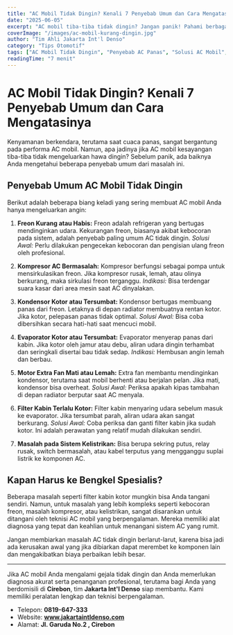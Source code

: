 ```yaml
---
title: "AC Mobil Tidak Dingin? Kenali 7 Penyebab Umum dan Cara Mengatasinya"
date: "2025-06-05"
excerpt: "AC mobil tiba-tiba tidak dingin? Jangan panik! Pahami berbagai penyebab umumnya, mulai dari freon hingga masalah kompresor, dan temukan solusinya."
coverImage: "/images/ac-mobil-kurang-dingin.jpg"
author: "Tim Ahli Jakarta Int'l Denso"
category: "Tips Otomotif"
tags: ["AC Mobil Tidak Dingin", "Penyebab AC Panas", "Solusi AC Mobil", "Masalah AC Mobil", "Tips Perbaikan AC"]
readingTime: "7 menit"
---
```


# AC Mobil Tidak Dingin? Kenali 7 Penyebab Umum dan Cara Mengatasinya

Kenyamanan berkendara, terutama saat cuaca panas, sangat bergantung pada performa AC mobil. Namun, apa jadinya jika AC mobil kesayangan tiba-tiba tidak mengeluarkan hawa dingin? Sebelum panik, ada baiknya Anda mengetahui beberapa penyebab umum dari masalah ini.

## Penyebab Umum AC Mobil Tidak Dingin

Berikut adalah beberapa biang keladi yang sering membuat AC mobil Anda hanya mengeluarkan angin:

1.  **Freon Kurang atau Habis:**
    Freon adalah refrigeran yang bertugas mendinginkan udara. Kekurangan freon, biasanya akibat kebocoran pada sistem, adalah penyebab paling umum AC tidak dingin.
    *Solusi Awal:* Perlu dilakukan pengecekan kebocoran dan pengisian ulang freon oleh profesional.

2.  **Kompresor AC Bermasalah:**
    Kompresor berfungsi sebagai pompa untuk mensirkulasikan freon. Jika kompresor rusak, lemah, atau olinya berkurang, maka sirkulasi freon terganggu.
    *Indikasi:* Bisa terdengar suara kasar dari area mesin saat AC dinyalakan.

3.  **Kondensor Kotor atau Tersumbat:**
    Kondensor bertugas membuang panas dari freon. Letaknya di depan radiator membuatnya rentan kotor. Jika kotor, pelepasan panas tidak optimal.
    *Solusi Awal:* Bisa coba dibersihkan secara hati-hati saat mencuci mobil.

4.  **Evaporator Kotor atau Tersumbat:**
    Evaporator menyerap panas dari kabin. Jika kotor oleh jamur atau debu, aliran udara dingin terhambat dan seringkali disertai bau tidak sedap.
    *Indikasi:* Hembusan angin lemah dan berbau.

5.  **Motor Extra Fan Mati atau Lemah:**
    Extra fan membantu mendinginkan kondensor, terutama saat mobil berhenti atau berjalan pelan. Jika mati, kondensor bisa overheat.
    *Solusi Awal:* Periksa apakah kipas tambahan di depan radiator berputar saat AC menyala.

6.  **Filter Kabin Terlalu Kotor:**
    Filter kabin menyaring udara sebelum masuk ke evaporator. Jika tersumbat parah, aliran udara akan sangat berkurang.
    *Solusi Awal:* Coba periksa dan ganti filter kabin jika sudah kotor. Ini adalah perawatan yang relatif mudah dilakukan sendiri.

7.  **Masalah pada Sistem Kelistrikan:**
    Bisa berupa sekring putus, relay rusak, switch bermasalah, atau kabel terputus yang mengganggu suplai listrik ke komponen AC.

## Kapan Harus ke Bengkel Spesialis?

Beberapa masalah seperti filter kabin kotor mungkin bisa Anda tangani sendiri. Namun, untuk masalah yang lebih kompleks seperti kebocoran freon, masalah kompresor, atau kelistrikan, sangat disarankan untuk ditangani oleh teknisi AC mobil yang berpengalaman. Mereka memiliki alat diagnosa yang tepat dan keahlian untuk menangani sistem AC yang rumit.

Jangan membiarkan masalah AC tidak dingin berlarut-larut, karena bisa jadi ada kerusakan awal yang jika dibiarkan dapat merembet ke komponen lain dan mengakibatkan biaya perbaikan lebih besar.

---

Jika AC mobil Anda mengalami gejala tidak dingin dan Anda memerlukan diagnosa akurat serta penanganan profesional, terutama bagi Anda yang berdomisili di **Cirebon**, tim **Jakarta Int'l Denso** siap membantu. Kami memiliki peralatan lengkap dan teknisi berpengalaman.
- Telepon: **0819-647-333**
- Website: **www.jakartaintldenso.com**
- Alamat: **Jl. Garuda No.2 , Cirebon**